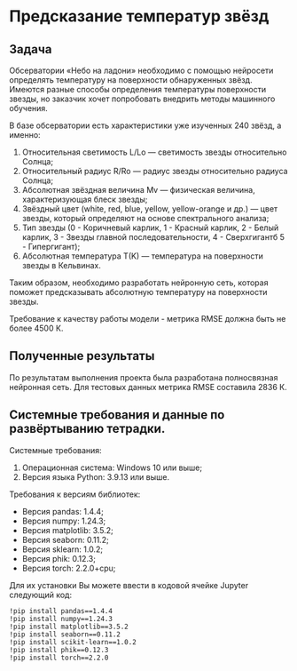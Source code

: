 # Предсказание температур звёзд

## Задача
Обсерватории «Небо на ладони» необходимо с помощью нейросети определять температуру на поверхности обнаруженных звёзд. Имеются разные способы определения температуры поверхности звезды, но заказчик хочет попробовать внедрить методы машинного обучения.

В базе обсерватории есть характеристики уже изученных 240 звёзд, а именно:
1. Относительная светимость L/Lo — светимость звезды относительно Солнца;
2. Относительный радиус R/Ro — радиус звезды относительно радиуса Солнца;
3. Абсолютная звёздная величина Mv — физическая величина, характеризующая блеск звезды;
4. Звёздный цвет (white, red, blue, yellow, yellow-orange и др.) — цвет звезды, который определяют на основе спектрального анализа;
5. Тип звезды (0 - Коричневый карлик, 1 - Красный карлик, 2 - Белый карлик, 3 - Звезды главной последовательности, 4 - Сверхгигантб 5 - Гипергигант);
6. Абсолютная температура T(K) — температура на поверхности звезды в Кельвинах.
   
Таким образом, необходимо разработать нейронную сеть, которая поможет предсказывать абсолютную температуру на поверхности звезды.

Требование к качеству работы модели - метрика RMSE должна быть не более 4500 К.

## Полученные результаты
По результатам выполнения проекта была разработана полносвязная нейронная сеть. Для тестовых данных метрика RMSE составила 2836 К. 

## Системные требования и данные по развёртыванию тетрадки.
Системные требования:
1. Операционная система: Windows 10 или выше;
2. Версия языка Python: 3.9.13 или выше.
   
Требования к версиям библиотек:
- Версия pandas: 1.4.4;
- Версия numpy: 1.24.3;
- Версия matplotlib: 3.5.2;
- Версия seaborn: 0.11.2;
- Версия sklearn: 1.0.2;
- Версия phik: 0.12.3;
- Версия torch: 2.2.0+cpu;
  
Для их установки Вы можете ввести в кодовой ячейке Jupyter следующий код:
```
!pip install pandas==1.4.4
!pip install numpy==1.24.3
!pip install matplotlib==3.5.2
!pip install seaborn==0.11.2
!pip install scikit-learn==1.0.2
!pip install phik==0.12.3
!pip install torch==2.2.0
```
